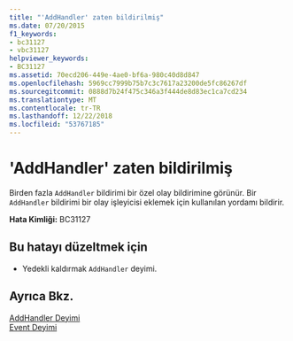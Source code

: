 ```yaml
---
title: "'AddHandler' zaten bildirilmiş"
ms.date: 07/20/2015
f1_keywords:
- bc31127
- vbc31127
helpviewer_keywords:
- BC31127
ms.assetid: 70ecd206-449e-4ae0-bf6a-980c40d8d847
ms.openlocfilehash: 5969cc7999b75b7c3c7617a23200de5fc86267df
ms.sourcegitcommit: 0888d7b24f475c346a3f444de8d83ec1ca7cd234
ms.translationtype: MT
ms.contentlocale: tr-TR
ms.lasthandoff: 12/22/2018
ms.locfileid: "53767185"
---
```

# <a name="addhandler-is-already-declared"></a>'AddHandler' zaten bildirilmiş
Birden fazla `AddHandler` bildirimi bir özel olay bildirimine görünür. Bir `AddHandler` bildirimi bir olay işleyicisi eklemek için kullanılan yordamı bildirir.  
  
 **Hata Kimliği:** BC31127  
  
## <a name="to-correct-this-error"></a>Bu hatayı düzeltmek için  
  
-   Yedekli kaldırmak `AddHandler` deyimi.  
  
## <a name="see-also"></a>Ayrıca Bkz.  
 [AddHandler Deyimi](../../visual-basic/language-reference/statements/addhandler-statement.md)  
 [Event Deyimi](../../visual-basic/language-reference/statements/event-statement.md)

